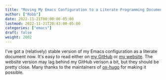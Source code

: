 ```yaml
---
title: "Moving My Emacs Configuration to a Literate Programming Document"
author: ["Robb"]
date: 2022-11-21T00:00:00-05:00
lastmod: 2022-11-21T20:43:00-05:00
categories: ["emacs"]
draft: false
weight: 2002
---
```


I've got a (relatively) stable version of my Emacs configuration as a literate document now.  It's easy to read either on [my GitHub](https://github.com/renzmann/.emacs.d#my-literate-emacsd) or [my website](https://robbmann.io/emacsd).  The website version may lag behind my GitHub verison a bit, but they should be pretty close.  Many thanks to the maintainers of [ox-hugo](https://ox-hugo.scripter.co/) for making it possible.
